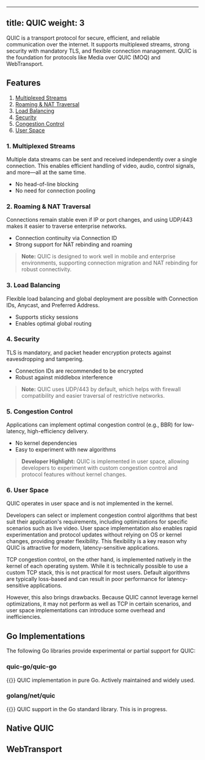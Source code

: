 
---
title: QUIC
weight: 3
---

QUIC is a transport protocol for secure, efficient, and reliable communication over the internet. It supports multiplexed streams, strong security with mandatory TLS, and flexible connection management. QUIC is the foundation for protocols like Media over QUIC (MOQ) and WebTransport.

## Features

1. [Multiplexed Streams](#1-multiplexed-streams)
2. [Roaming & NAT Traversal](#2-roaming--nat-traversal)
3. [Load Balancing](#3-load-balancing)
4. [Security](#4-security)
5. [Congestion Control](#5-congestion-control)
6. [User Space](#6-user-space)

### 1. Multiplexed Streams
Multiple data streams can be sent and received independently over a single connection. This enables efficient handling of video, audio, control signals, and more—all at the same time.
- No head-of-line blocking
- No need for connection pooling

### 2. Roaming & NAT Traversal
Connections remain stable even if IP or port changes, and using UDP/443 makes it easier to traverse enterprise networks.
- Connection continuity via Connection ID
- Strong support for NAT rebinding and roaming

> **Note:** QUIC is designed to work well in mobile and enterprise environments, supporting connection migration and NAT rebinding for robust connectivity.

### 3. Load Balancing
Flexible load balancing and global deployment are possible with Connection IDs, Anycast, and Preferred Address.
- Supports sticky sessions
- Enables optimal global routing

### 4. Security
TLS is mandatory, and packet header encryption protects against eavesdropping and tampering.
- Connection IDs are recommended to be encrypted
- Robust against middlebox interference

> **Note:** QUIC uses UDP/443 by default, which helps with firewall compatibility and easier traversal of restrictive networks.


### 5. Congestion Control
Applications can implement optimal congestion control (e.g., BBR) for low-latency, high-efficiency delivery.
- No kernel dependencies
- Easy to experiment with new algorithms

> **Developer Highlight:** QUIC is implemented in user space, allowing developers to experiment with custom congestion control and protocol features without kernel changes.

### 6. User Space
QUIC operates in user space and is not implemented in the kernel.

Developers can select or implement congestion control algorithms that best suit their application's requirements, including optimizations for specific scenarios such as live video. User space implementation also enables rapid experimentation and protocol updates without relying on OS or kernel changes, providing greater flexibility. This flexibility is a key reason why QUIC is attractive for modern, latency-sensitive applications.

TCP congestion control, on the other hand, is implemented natively in the kernel of each operating system. While it is technically possible to use a custom TCP stack, this is not practical for most users. Default algorithms are typically loss-based and can result in poor performance for latency-sensitive applications.

However, this also brings drawbacks. Because QUIC cannot leverage kernel optimizations, it may not perform as well as TCP in certain scenarios, and user space implementations can introduce some overhead and inefficiencies.

## Go Implementations

The following Go libraries provide experimental or partial support for QUIC:

### quic-go/quic-go
{{<github-readme-stats user="quic-go" repo="quic-go" >}}
QUIC implementation in pure Go. Actively maintained and widely used.

### golang/net/quic
{{<github-readme-stats user="golang" repo="net" >}}
QUIC support in the Go standard library. This is in progress.

## Native QUIC

## WebTransport